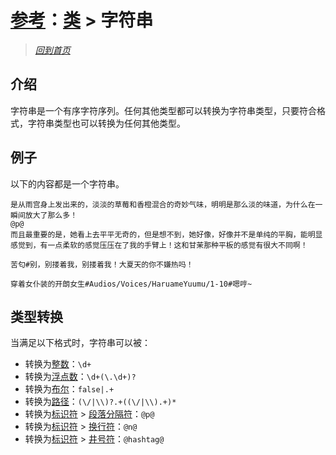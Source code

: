 # [参考](../references.md)：[类](class.md) > 字符串

> [*回到首页*](https://github.com/Flowtopia-Studio/FlowtopiaScript-Documentation)

## 介绍
字符串是一个有序字符序列。任何其他类型都可以转换为字符串类型，只要符合格式，字符串类型也可以转换为任何其他类型。

## 例子
以下的内容都是一个字符串。
```
是从雨宫身上发出来的，淡淡的草莓和香橙混合的奇妙气味，明明是那么淡的味道，为什么在一瞬间放大了那么多！
@p@
而且最重要的是，她看上去平平无奇的，但是想不到，她好像，好像并不是单纯的平胸，能明显感觉到，有一点柔软的感觉压压在了我的手臂上！这和甘茉那种平板的感觉有很大不同啊！
```
```
苦匂#别，别搂着我，别搂着我！大夏天的你不嫌热吗！
```
```
穿着女仆装的开朗女生#Audios/Voices/HaruameYuumu/1-10#嗯哼~
```

## 类型转换
当满足以下格式时，字符串可以被：
 - 转换为[整数](integer.md)：`\d+`
 - 转换为[浮点数](float.md)：`\d+(\.\d+)?`
 - 转换为[布尔](bool.md)：`false|.+`
 - 转换为[路径](path.md)：`(\/|\\)?.+((\/|\\).+)*`
 - 转换为[标识符](mark.md) > [段落分隔符](mark/paragrath-separator.md)：`@p@`
 - 转换为[标识符](mark.md) > [换行符](mark/newline.md)：`@n@`
 - 转换为[标识符](mark.md) > [井号符](mark/hashtag.md)：`@hashtag@`
